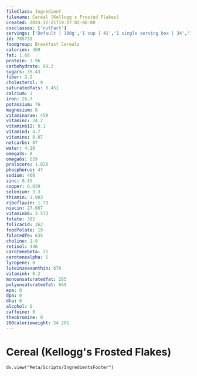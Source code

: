 ```yaml
---
fileClass: Ingredient
filename: Cereal (Kellogg's Frosted Flakes)
created: 2024-12-21T19:27:02-06:00
cssclasses: ['nutFact']
servings: ['Default | 100g','1 cup | 41','1 single serving box | 34','1 prepackaged bowl (1.0 oz) | 28']
id: 785739
foodgroup: Breakfast Cereals
calories: 369
fat: 1.68
protein: 3.96
carbohydrate: 89.2
sugars: 35.43
fiber: 2.2
cholesterol: 0
saturatedfats: 0.451
calcium: 3
iron: 26.7
potassium: 76
magnesium: 8
vitaminarae: 450
vitaminc: 24.2
vitaminb12: 8.1
vitamind: 4.7
vitamine: 0.07
netcarbs: 87
water: 4.18
omega3s: 8
omega6s: 629
pralscore: 1.826
phosphorus: 47
sodium: 468
zinc: 0.15
copper: 0.039
selenium: 3.3
thiamin: 1.903
riboflavin: 1.73
niacin: 27.667
vitaminb6: 3.573
folate: 382
folicacid: 362
foodfolate: 19
folatedfe: 635
choline: 1.9
retinol: 446
carotenebeta: 21
carotenealpha: 5
lycopene: 0
luteinzeaxanthin: 676
vitamink: 0.2
monounsaturatedfat: 265
polyunsaturatedfat: 669
epa: 8
dpa: 0
dha: 0
alcohol: 0
caffeine: 0
theobromine: 0
200calorieweight: 54.201
---
```


# Cereal (Kellogg's Frosted Flakes)

```dataviewjs
dv.view("Meta/Scripts/IngredientsFooter")
```